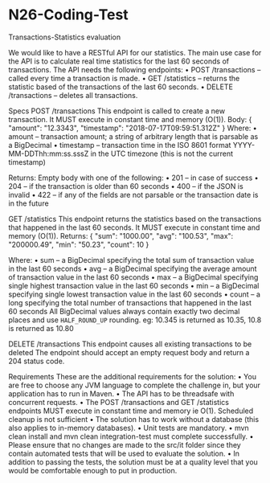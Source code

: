 # N26-Coding-Test
Transactions-Statistics evaluation

We would like to have a RESTful API for our statistics. The main use case for the API is to calculate real time statistics for the last 60 seconds of transactions.
The API needs the following endpoints:
•	POST /transactions – called every time a transaction is made.
•	GET /statistics – returns the statistic based of the transactions of the last 60 seconds.
•	DELETE /transactions – deletes all transactions.
 
Specs
POST /transactions
This endpoint is called to create a new transaction. It MUST execute in constant time and memory (O(1)).
Body:
{
  "amount": "12.3343",
  "timestamp": "2018-07-17T09:59:51.312Z"
}
Where:
•	amount – transaction amount; a string of arbitrary length that is parsable as a BigDecimal
•	timestamp – transaction time in the ISO 8601 format YYYY-MM-DDThh:mm:ss.sssZ in the UTC timezone (this is not the current timestamp)
 
Returns: Empty body with one of the following:
•	201 – in case of success
•	204 – if the transaction is older than 60 seconds
•	400 – if the JSON is invalid
•	422 – if any of the fields are not parsable or the transaction date is in the future
 
GET /statistics
This endpoint returns the statistics based on the transactions that happened in the last 60 seconds. It MUST execute in constant time and memory (O(1)).
Returns:
{
  "sum": "1000.00",
  "avg": "100.53",
  "max": "200000.49",
  "min": "50.23",
  "count": 10
}
 
Where:
•	sum – a BigDecimal specifying the total sum of transaction value in the last 60 seconds
•	avg – a BigDecimal specifying the average amount of transaction value in the last 60 seconds
•	max – a BigDecimal specifying single highest transaction value in the last 60 seconds
•	min – a BigDecimal specifying single lowest transaction value in the last 60 seconds
•	count – a long specifying the total number of transactions that happened in the last 60 seconds
All BigDecimal values always contain exactly two decimal places and use `HALF_ROUND_UP` rounding. eg: 10.345 is returned as 10.35, 10.8 is returned as 10.80
 
DELETE /transactions
This endpoint causes all existing transactions to be deleted
The endpoint should accept an empty request body and return a 204 status code.
 
Requirements
These are the additional requirements for the solution:
•	You are free to choose any JVM language to complete the challenge in, but your application has to run in Maven.
•	The API has to be threadsafe with concurrent requests.
•	The POST /transactions and GET /statistics endpoints MUST execute in constant time and memory ie O(1). Scheduled cleanup is not sufficient
•	The solution has to work without a database (this also applies to in-memory databases).
•	Unit tests are mandatory.
•	mvn clean install and mvn clean integration-test must complete successfully.
•	Please ensure that no changes are made to the src/it folder since they contain automated tests that will be used to evaluate the solution.
•	In addition to passing the tests, the solution must be at a quality level that you would be comfortable enough to put in production.
